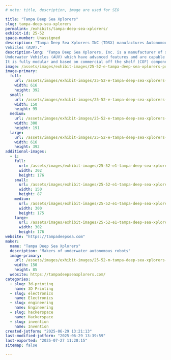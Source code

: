 ```yaml
---
# note: title, description, image are used for SEO

title: "Tampa Deep Sea Xplorers"
slug: tampa-deep-sea-xplorers
permalink: /exhibits/tampa-deep-sea-xplorers/
exhibit-id: 25-52
space-number: Unassigned
description: "Tampa Deep Sea Xplorers INC (TDSX) manufactures Autonomous Underwater
Vehicles (AUV)."
description-long: "Tampa Deep Sea Xplorers, Inc. is a manufacturer of small Autonomous
Underwater Vehicles (AUV) which have advanced features and are capable of diving to 600 meters depth to collect data to aid in ocean exploration and conservation. The Tampa based company produces the Barracuda AUV®. It is a hand launchable AUV which serves as a stable platform to carry a wide variety of sensors including, side scan sonar, water quality sensors, acoustic modem, and others. Its patented design provides superior maneuverability which allows the vehicle to turn a full 360 degrees within its own body length.
It is fully modular and based on commercial off the shelf (COF) components. It is easy to maintain and every component can be easily removed and replaced using ordinary hand tools. The ease of maintenance and parts availability reduces downtime and mission related problems. Additionally, depending on sensor requirements as required for your mission, it is a cost effective means of meeting your needs."
image: /assets/images/exhibit-images/25-52-e-tampa-deep-sea-xplorers-primary-image-300x191.jpg
image-primary: 
  full:
    url: /assets/images/exhibit-images/25-52-e-tampa-deep-sea-xplorers-primary-image-full.jpg
    width: 616
    height: 392
  small:
    url: /assets/images/exhibit-images/25-52-e-tampa-deep-sea-xplorers-primary-image-150x95.jpg
    width: 150
    height: 95
  medium:
    url: /assets/images/exhibit-images/25-52-e-tampa-deep-sea-xplorers-primary-image-300x191.jpg
    width: 300
    height: 191
  large:
    url: /assets/images/exhibit-images/25-52-e-tampa-deep-sea-xplorers-primary-image-616x392.jpg
    width: 616
    height: 392
additional-images: 
  - 1:
    full:
      url: /assets/images/exhibit-images/25-52-e1-tampa-deep-sea-xplorers-secondary-image-full.jpg
      width: 302
      height: 176
    small:
      url: /assets/images/exhibit-images/25-52-e1-tampa-deep-sea-xplorers-secondary-image-150x87.jpg
      width: 150
      height: 87
    medium:
      url: /assets/images/exhibit-images/25-52-e1-tampa-deep-sea-xplorers-secondary-image-300x175.jpg
      width: 300
      height: 175
    large:
      url: /assets/images/exhibit-images/25-52-e1-tampa-deep-sea-xplorers-secondary-image-302x176.jpg
      width: 302
      height: 176
website: "https://tampadeepsea.com"
maker: 
  name: "Tampa Deep Sea Xplorers"
  description: "Makers of underwater autonomous robots"
  image-primary:
    url: /assets/images/exhibit-images/25-52-m-tampa-deep-sea-xplorers-auv-image-150x85.jpg
    width: 150
    height: 85
  website: https://tampadeepseaxplorers.com/
categories: 
  - slug: 3d-printing
    name: 3D Printing
  - slug: electronics
    name: Electronics
  - slug: engineering
    name: Engineering
  - slug: hackerspace
    name: Hackerspace
  - slug: invention
    name: Invention
created-jotform: "2025-06-29 13:21:13"
last-modified-jotform: "2025-06-29 13:39:59"
last-exported: "2025-07-27 11:28:15"
sitemap: false

---
```

